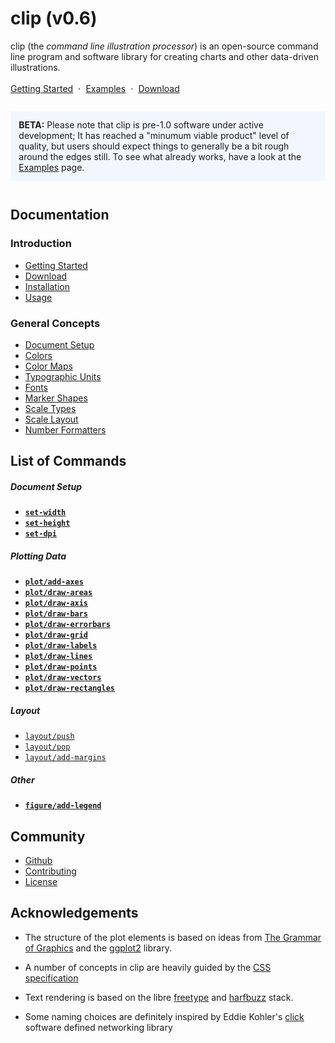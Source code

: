 <h1>clip (v0.6)</h1>

clip (the _command line illustration processor_) is an open-source command line
program and software library for creating charts and other data-driven
illustrations.

<div style="margin-top: 1.2em;">
  <a href="./documentation/getting-started" style="">Getting Started</a>
  <span style="margin: 0 .3em">·</span>
  <a href="./examples">Examples</a>
  <span style="margin: 0 .3em">·</span>
  <a href="./installation">Download</a>
</div>

<div style="margin-top: 2em; margin-bottom: 3em; background: #f2f7ff; padding: 10pt; max-width: 900px; box-sizing: border-box;">
  <b>BETA:</b> Please note that clip is pre-1.0 software under active development;
  It has reached a "minumum viable product" level of quality, but users should
  expect things to generally be a bit rough around the edges still. To see what
  already works, have a look at the <a href="/examples">Examples</a> page.
</div>

## Documentation

<h3>Introduction</h3>
<ul class="index">
  <li><a href="./getting-started">Getting Started</a></li>
  <li><a href="./installation">Download</a></li>
  <li><a href="./installation">Installation</a></li>
  <li><a href="./usage/command-line">Usage</a></li>
</ul>

<h3>General Concepts</h3>
<ul class="index">
  <li><a href="/reference/document-setup">Document Setup</a></li>
  <li><a href="/reference/colors">Colors</a></li>
  <li><a href="/reference/color-maps">Color Maps</a></li>
  <li><a href="/reference/typographic">Typographic Units</a></li>
  <li><a href="/reference/fonts">Fonts</a></li>
  <li><a href="/reference/marker-shapes">Marker Shapes</a></li>
  <li><a href="/reference/scale-types">Scale Types</a></li>
  <li><a href="/reference/scale-layout">Scale Layout</a></li>
  <li><a href="/reference/format">Number Formatters</a></li>
</ul>


List of Commands
----------------

<h5>Document Setup</h5>
<ul class="index">
  <li><a href="#" class="prop"><code><strong>set-width</strong></code></a></li>
  <li><a href="#" class="prop"><code><strong>set-height</strong></code></a></li>
  <li><a href="#" class="prop"><code><strong>set-dpi</strong></code></a></li>
</ul>

<h5>Plotting Data</h5>
<ul class="index">
  <li><a href="/commands/plot/add-axes"><code><strong>plot/add-axes</strong></code></a></li>
  <li><a href="/commands/plot/draw-areas"><code><strong>plot/draw-areas</strong></code></a></li>
  <li><a href="/commands/plot/draw-axis"><code><strong>plot/draw-axis</strong></code></a></li>
  <li><a href="/commands/plot/draw-bars"><code><strong>plot/draw-bars</strong></code></a></li>
  <li><a href="/commands/plot/draw-errorbars"><code><strong>plot/draw-errorbars</strong></code></a></li>
  <li><a href="/commands/plot/draw-grid"><code><strong>plot/draw-grid</strong></code></a></li>
  <li><a href="/commands/plot/draw-labels"><code><strong>plot/draw-labels</strong></code></a></li>
  <li><a href="/commands/plot/draw-lines"><code><strong>plot/draw-lines</strong></code></a></li>
  <li><a href="/commands/plot/draw-points"><code><strong>plot/draw-points</strong></code></a></li>
  <li><a href="/commands/plot/draw-vectors"><code><strong>plot/draw-vectors</strong></code></a></li>
  <li><a href="/commands/plot/draw-rectangles"><code><strong>plot/draw-rectangles</strong></code></a></li>
</ul>

<h5>Layout</h5>
<ul class="index">
  <li><a href="#"><code>layout/push</code></a></li>
  <li><a href="#"><code>layout/pop</code></a></li>
  <li><a href="#"><code>layout/add-margins</code></a></li>
</ul>

<h5>Other</h5>
<ul class="index">
  <li><a href="/commands/figure/draw-legend"><code><strong>figure/add-legend</strong></code></a></li>
</ul>


Community
---------

<ul>
  <li><a href="https://github.com/asmuth/clip">Github</a></li>
  <li><a href="./contributing">Contributing</a></li>
  <li><a href="./license">License</a></li>
</ul>


Acknowledgements
----------------

  - The structure of the plot elements is based on ideas from [The Grammar of
    Graphics](https://www.springer.com/gp/book/9780387245447) and the
    [ggplot2](https://ggplot2.tidyverse.org/) library.

  - A number of concepts in clip are heavily guided by the
    [CSS specification](https://www.w3.org/TR/CSS2/)

  - Text rendering is based on the libre [freetype](https://www.freetype.org/)
    and [harfbuzz](https://harfbuzz.org) stack.

  - Some naming choices are definitely inspired by Eddie Kohler's
    [click](https://github.com/kohler/click) software defined networking library


